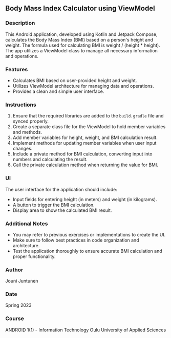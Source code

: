 ## Body Mass Index Calculator using ViewModel

### Description
This Android application, developed using Kotlin and Jetpack Compose, calculates the Body Mass Index (BMI) based on a person's height and weight. The formula used for calculating BMI is weight / (height * height). The app utilizes a ViewModel class to manage all necessary information and operations.

### Features
- Calculates BMI based on user-provided height and weight.
- Utilizes ViewModel architecture for managing data and operations.
- Provides a clean and simple user interface.

### Instructions
1. Ensure that the required libraries are added to the `build.gradle` file and synced properly.
2. Create a separate class file for the ViewModel to hold member variables and methods.
3. Add member variables for height, weight, and BMI calculation result.
4. Implement methods for updating member variables when user input changes.
5. Include a private method for BMI calculation, converting input into numbers and calculating the result.
6. Call the private calculation method when returning the value for BMI.

### UI
The user interface for the application should include:
- Input fields for entering height (in meters) and weight (in kilograms).
- A button to trigger the BMI calculation.
- Display area to show the calculated BMI result.

### Additional Notes
- You may refer to previous exercises or implementations to create the UI.
- Make sure to follow best practices in code organization and architecture.
- Test the application thoroughly to ensure accurate BMI calculation and proper functionality.

### Author
Jouni Juntunen

### Date
Spring 2023

### Course
ANDROID 1(1) - Information Technology
Oulu University of Applied Sciences
